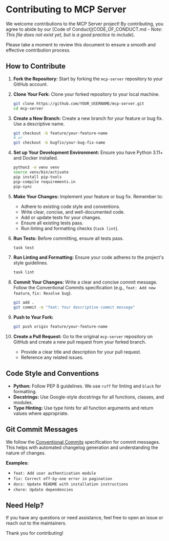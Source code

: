 # Contributing to MCP Server

We welcome contributions to the MCP Server project! By contributing, you agree to abide by our [Code of Conduct](CODE_OF_CONDUCT.md - *Note: This file does not exist yet, but is a good practice to include*).

Please take a moment to review this document to ensure a smooth and effective contribution process.

## How to Contribute

1.  **Fork the Repository:** Start by forking the `mcp-server` repository to your GitHub account.
2.  **Clone Your Fork:** Clone your forked repository to your local machine.
    ```bash
    git clone https://github.com/YOUR_USERNAME/mcp-server.git
    cd mcp-server
    ```
3.  **Create a New Branch:** Create a new branch for your feature or bug fix. Use a descriptive name.
    ```bash
    git checkout -b feature/your-feature-name
    # or
    git checkout -b bugfix/your-bug-fix-name
    ```
4.  **Set up Your Development Environment:**
    Ensure you have Python 3.11+ and Docker installed.
    ```bash
    python3 -m venv venv
    source venv/bin/activate
    pip install pip-tools
    pip-compile requirements.in
    pip-sync
    ```
5.  **Make Your Changes:**
    Implement your feature or bug fix. Remember to:
    *   Adhere to existing code style and conventions.
    *   Write clear, concise, and well-documented code.
    *   Add or update tests for your changes.
    *   Ensure all existing tests pass.
    *   Run linting and formatting checks (`task lint`).

6.  **Run Tests:**
    Before committing, ensure all tests pass.
    ```bash
    task test
    ```
7.  **Run Linting and Formatting:**
    Ensure your code adheres to the project's style guidelines.
    ```bash
    task lint
    ```
8.  **Commit Your Changes:**
    Write a clear and concise commit message. Follow the Conventional Commits specification (e.g., `feat: Add new feature`, `fix: Resolve bug`).
    ```bash
    git add .
    git commit -m "feat: Your descriptive commit message"
    ```
9.  **Push to Your Fork:**
    ```bash
    git push origin feature/your-feature-name
    ```
10. **Create a Pull Request:**
    Go to the original `mcp-server` repository on GitHub and create a new pull request from your forked branch.
    *   Provide a clear title and description for your pull request.
    *   Reference any related issues.

## Code Style and Conventions

*   **Python:** Follow PEP 8 guidelines. We use `ruff` for linting and `black` for formatting.
*   **Docstrings:** Use Google-style docstrings for all functions, classes, and modules.
*   **Type Hinting:** Use type hints for all function arguments and return values where appropriate.

## Git Commit Messages

We follow the [Conventional Commits](https://www.conventionalcommits.org/en/v1.0.0/) specification for commit messages. This helps with automated changelog generation and understanding the nature of changes.

**Examples:**
*   `feat: Add user authentication module`
*   `fix: Correct off-by-one error in pagination`
*   `docs: Update README with installation instructions`
*   `chore: Update dependencies`

## Need Help?

If you have any questions or need assistance, feel free to open an issue or reach out to the maintainers.

Thank you for contributing!